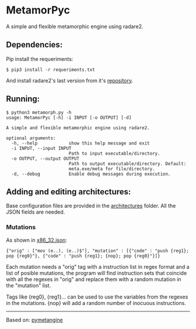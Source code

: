 # MetamorPyc
A simple and flexible metamorphic engine using radare2.

## Dependencies:
Pip install the requeriments:

```
$ pip3 install -r requeriments.txt
```

And install radare2's last version from it's [repository](https://github.com/radare/radare2).

## Running:
```
$ python3 metamorph.py -h
usage: MetamorPyc [-h] -i INPUT [-o OUTPUT] [-d]

A simple and flexible metamorphic engine using radare2.

optional arguments:
  -h, --help            show this help message and exit
  -i INPUT, --input INPUT
                        Path to input executable/directory.
  -o OUTPUT, --output OUTPUT
                        Path to output executable/directory. Default:
                        meta.exe/meta for file/directory.
  -d, --debug           Enable debug messages during execution.
```

## Adding and editing architectures:
Base configuration files are provided in the [architectures](architectures/) folder. All the JSON fields are needed.

### Mutations
As shown in [x86_32.json](architectures/x86_32.json):
```
{"orig" : ["mov (e..), (e..)$"], "mutation" : [{"code" : "push {reg1}; pop {reg0}"}, {"code" : "push {reg1}; {nop}; pop {reg0}"}]}
```

Each mutation needs a "orig" tag with a instruction list in regex format and a list of posible mutations, the program will find instruction sets that coincide with all the regexes in "orig" and replace them with a random mutation in the "mutation" list.

Tags like {reg0}, {reg1}... can be used to use the variables from the regexes in the mutations. {nop} will add a random number of inocuous instructions.

---
Based on: [pymetangine](https://github.com/scmanjarrez/pymetangine)
